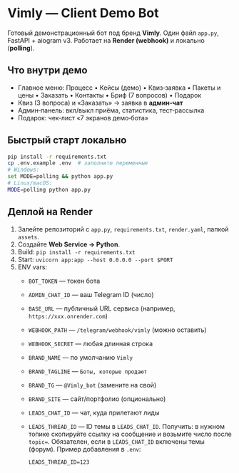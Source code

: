 # Vimly — Client Demo Bot

Готовый демонстрационный бот под бренд **Vimly**. Один файл `app.py`, FastAPI + aiogram v3. Работает на **Render (webhook)** и локально (**polling**).

## Что внутри демо
- Главное меню: Процесс • Кейсы (демо) • Квиз‑заявка • Пакеты и цены • Заказать • Контакты • Бриф (7 вопросов) • Подарок
- Квиз (3 вопроса) и «Заказать» → заявка в **админ‑чат**
- Админ‑панель: вкл/выкл приёма, статистика, тест‑рассылка
- Подарок: чек‑лист «7 экранов демо‑бота»

## Быстрый старт локально
```bash
pip install -r requirements.txt
cp .env.example .env  # заполните переменные
# Windows:
set MODE=polling && python app.py
# Linux/macOS:
MODE=polling python app.py
```

## Деплой на Render
1. Залейте репозиторий c `app.py`, `requirements.txt`, `render.yaml`, папкой `assets`.
2. Создайте **Web Service → Python**.
3. Build: `pip install -r requirements.txt`
4. Start: `uvicorn app:app --host 0.0.0.0 --port $PORT`
5. ENV vars:
   - `BOT_TOKEN` — токен бота
   - `ADMIN_CHAT_ID` — ваш Telegram ID (число)
   - `BASE_URL` — публичный URL сервиса (например, `https://xxx.onrender.com`)
   - `WEBHOOK_PATH` — `/telegram/webhook/vimly` (можно оставить)
   - `WEBHOOK_SECRET` — любая длинная строка
   - `BRAND_NAME` — по умолчанию `Vimly`
   - `BRAND_TAGLINE` — `Боты, которые продают`
   - `BRAND_TG` — `@Vimly_bot` (замените на свой)
   - `BRAND_SITE` — сайт/портфолио (опционально)
   - `LEADS_CHAT_ID` — чат, куда прилетают лиды
   - `LEADS_THREAD_ID` — ID темы в `LEADS_CHAT_ID`. Получить: в нужном топике скопируйте ссылку на сообщение и возьмите число после `topic=`.
     Обязателен, если в `LEADS_CHAT_ID` включены темы (форум). Пример добавления в `.env`:

     ```env
     LEADS_THREAD_ID=123
     ```
